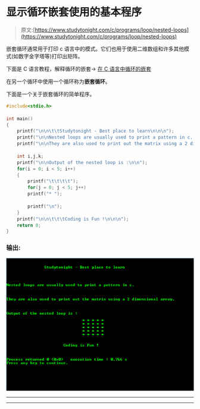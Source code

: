 # 显示循环嵌套使用的基本程序

> 原文:[https://www.studytonight.com/c/programs/loop/nested-loops](https://www.studytonight.com/c/programs/loop/nested-loops)

嵌套循环通常用于打印 c 语言中的模式。它们也用于使用二维数组和许多其他模式(如数字金字塔等)打印出矩阵。

下面是 C 语言教程，解释循环的嵌套→ [在 C 语言中循环的嵌套](/c/loops-in-c.php)

在另一个循环中使用一个循环称为**嵌套循环**。

下面是一个关于嵌套循环的简单程序。

```cpp
#include<stdio.h>

int main()
{
    printf("\n\n\t\tStudytonight - Best place to learn\n\n\n");
    printf("\n\nNested loops are usually used to print a pattern in c. \n\n");
    printf("\n\nThey are also used to print out the matrix using a 2 dimensional array. \n\n");

    int i,j,k;
    printf("\n\nOutput of the nested loop is :\n\n");
    for(i = 0; i < 5; i++)
    {
        printf("\t\t\t\t");
        for(j = 0; j < 5; j++)
        printf("* ");

        printf("\n");
    }
    printf("\n\n\t\t\tCoding is Fun !\n\n\n");
    return 0;
}
```

### 输出:

![program example to show use of Nested for Loops in C](img/f924f2f05c0ef836c2ad5d1da7591580.png)

* * *

* * *